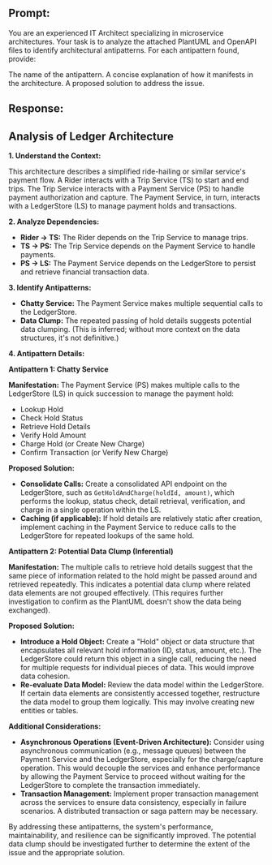 ## Prompt:
You are an experienced IT Architect specializing in microservice architectures. Your task is to analyze the attached PlantUML and OpenAPI files to identify architectural antipatterns. For each antipattern found, provide:

The name of the antipattern.
A concise explanation of how it manifests in the architecture.
A proposed solution to address the issue.

## Response:
## Analysis of Ledger Architecture

**1. Understand the Context:**

This architecture describes a simplified ride-hailing or similar service's payment flow.  A Rider interacts with a Trip Service (TS) to start and end trips. The Trip Service interacts with a Payment Service (PS) to handle payment authorization and capture.  The Payment Service, in turn, interacts with a LedgerStore (LS) to manage payment holds and transactions.

**2. Analyze Dependencies:**

* **Rider -> TS:**  The Rider depends on the Trip Service to manage trips.
* **TS -> PS:** The Trip Service depends on the Payment Service to handle payments.
* **PS -> LS:** The Payment Service depends on the LedgerStore to persist and retrieve financial transaction data.


**3. Identify Antipatterns:**

* **Chatty Service:** The Payment Service makes multiple sequential calls to the LedgerStore.
* **Data Clump:**  The repeated passing of hold details suggests potential data clumping.  (This is inferred; without more context on the data structures, it's not definitive.)

**4. Antipattern Details:**

**Antipattern 1: Chatty Service**

**Manifestation:** The Payment Service (PS) makes multiple calls to the LedgerStore (LS) in quick succession to manage the payment hold:

- Lookup Hold
- Check Hold Status
- Retrieve Hold Details
- Verify Hold Amount
- Charge Hold (or Create New Charge)
- Confirm Transaction (or Verify New Charge)


**Proposed Solution:**

* **Consolidate Calls:**  Create a consolidated API endpoint on the LedgerStore, such as `GetHoldAndCharge(holdId, amount)`, which performs the lookup, status check, detail retrieval, verification, and charge in a single operation within the LS.
* **Caching (if applicable):** If hold details are relatively static after creation, implement caching in the Payment Service to reduce calls to the LedgerStore for repeated lookups of the same hold.


**Antipattern 2: Potential Data Clump (Inferential)**

**Manifestation:** The multiple calls to retrieve hold details suggest that the same piece of information related to the hold might be passed around and retrieved repeatedly.  This indicates a potential data clump where related data elements are not grouped effectively.  (This requires further investigation to confirm as the PlantUML doesn't show the data being exchanged).

**Proposed Solution:**

* **Introduce a Hold Object:** Create a "Hold" object or data structure that encapsulates all relevant hold information (ID, status, amount, etc.).  The LedgerStore could return this object in a single call, reducing the need for multiple requests for individual pieces of data. This would improve data cohesion.
* **Re-evaluate Data Model:** Review the data model within the LedgerStore. If certain data elements are consistently accessed together, restructure the data model to group them logically. This may involve creating new entities or tables.


**Additional Considerations:**

* **Asynchronous Operations (Event-Driven Architecture):** Consider using asynchronous communication (e.g., message queues) between the Payment Service and the LedgerStore, especially for the charge/capture operation. This would decouple the services and enhance performance by allowing the Payment Service to proceed without waiting for the LedgerStore to complete the transaction immediately.
* **Transaction Management:** Implement proper transaction management across the services to ensure data consistency, especially in failure scenarios.  A distributed transaction or saga pattern may be necessary.


By addressing these antipatterns, the system's performance, maintainability, and resilience can be significantly improved.  The potential data clump should be investigated further to determine the extent of the issue and the appropriate solution.
